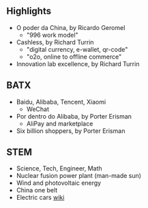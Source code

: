 ## Highlights
- O poder da China, by Ricardo Geromel
    - "996 work model"
- Cashless, by Richard Turrin
    - "digital currency, e-wallet, qr-code"
    - "o2o, online to offline commerce"
- Innovation lab excellence, by Richard Turrin

## BATX
- Baidu, Alibaba, Tencent, Xiaomi
    - WeChat
- Por dentro do Alibaba, by Porter Erisman
    - AliPay and marketplace
- Six billion shoppers, by Porter Erisman

## STEM 
- Science, Tech, Engineer, Math
- Nuclear fusion power plant (man-made sun)
- Wind and photovoltaic energy 
- China one belt
- Electric cars [wiki](https://en.wikipedia.org/wiki/Electric_vehicle_industry_in_China)
